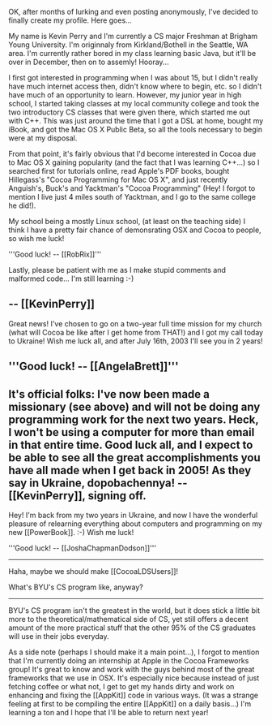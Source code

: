 

OK, after months of lurking and even posting anonymously, I've decided to finally create my profile. Here goes...

My name is Kevin Perry and I'm currently a CS major Freshman at Brigham Young University. I'm originnaly from Kirkland/Bothell in the Seattle, WA area. I'm currently rather bored in my class learning basic Java, but it'll be over in December, then on to assemly! Hooray...

I first got interested in programming when I was about 15, but I didn't really have much internet access then, didn't know where to begin, etc. so I didn't have much of an opportunity to learn. However, my junior year in high school, I started taking classes at my local community college and took the two introductory CS classes that were given there, which started me out with C++. This was just around the time that I got a DSL at home, bought my iBook, and got the Mac OS X Public Beta, so all the tools necessary to begin were at my disposal.

From that point, it's fairly obvious that I'd become interested in Cocoa due to Mac OS X gaining popularity (and the fact that I was learning C++...) so I searched first for tutorials online, read Apple's PDF books, bought Hillegass's "Cocoa Programming for Mac OS X", and just recently Anguish's, Buck's and Yacktman's "Cocoa Programming" (Hey! I forgot to mention I live just 4 miles south of Yacktman, and I go to the same college he did!).

My school being a mostly Linux school, (at least on the teaching side) I think I have a pretty fair chance of demonsrating OSX and Cocoa to people, so wish me luck!

'''Good luck! -- [[RobRix]]'''

Lastly, please be patient with me as I make stupid comments and malformed code... I'm still learning :-)

-- [[KevinPerry]]
----
Great news! I've chosen to go on a two-year full time mission for my church (what will Cocoa be like after I get home from THAT!) and I got my call today to Ukraine! Wish me luck all, and after July 16th, 2003 I'll see you in 2 years!

'''Good luck! -- [[AngelaBrett]]'''
----
It's official folks: I've now been made a missionary (see above) and will not be doing any programming work for the next two years. Heck, I won't be using a computer for more than email in that entire time. Good luck all, and I expect to be able to see all the great accomplishments you have all made when I get back in 2005!  As they say in Ukraine, dopobachennya! -- [[KevinPerry]], signing off.
----
Hey! I'm back from my two years in Ukraine, and now I have the wonderful pleasure of relearning everything about computers and programming on my new [[PowerBook]]. :-) Wish me luck!

'''Good luck! -- [[JoshaChapmanDodson]]'''

----

Haha, maybe we should make [[CocoaLDSUsers]]!

What's BYU's CS program like, anyway?

----

BYU's CS program isn't the greatest in the world, but it does stick a little bit more to the theoretical/mathematical side of CS, yet still offers a decent amount of the more practical stuff that the other 95% of the CS graduates will use in their jobs everyday.

As a side note (perhaps I should make it a main point...), I forgot to mention that I'm currently doing an internship at Apple in the Cocoa Frameworks group! It's great to know and work with the guys behind most of the great frameworks that we use in OSX. It's especially nice because instead of just fetching coffee or what not, I get to get my hands dirty and work on enhancing and fixing the [[AppKit]] code in various ways. (It was a strange feeling at first to be compiling the entire [[AppKit]] on a daily basis...) I'm learning a ton and I hope that I'll be able to return next year!